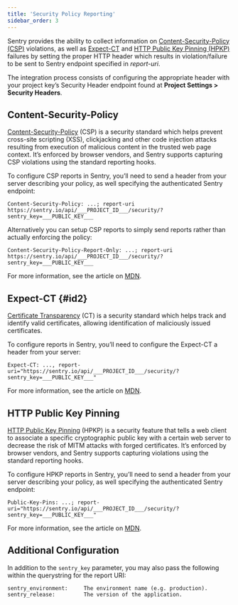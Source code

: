 ```yaml
---
title: 'Security Policy Reporting'
sidebar_order: 3
---
```


Sentry provides the ability to collect information on [Content-Security-Policy (CSP)](https://developer.mozilla.org/en-US/docs/Web/HTTP/Headers/Content-Security-Policy) violations, as well as [Expect-CT](https://developer.mozilla.org/en-US/docs/Web/HTTP/Headers/Expect-CT) and [HTTP Public Key Pinning (HPKP)](https://developer.mozilla.org/en-US/docs/Web/HTTP/Public_Key_Pinning) failures by setting the proper HTTP header which results in violation/failure to be sent to Sentry endpoint specified in _report-uri_.

The integration process consists of configuring the appropriate header with your project key’s Security Header endpoint found at **Project Settings > Security Headers**.

## Content-Security-Policy

[Content-Security-Policy](https://en.wikipedia.org/wiki/Content_Security_Policy) (CSP) is a security standard which helps prevent cross-site scripting (XSS), clickjacking and other code injection attacks resulting from execution of malicious content in the trusted web page context. It’s enforced by browser vendors, and Sentry supports capturing CSP violations using the standard reporting hooks.

To configure CSP reports in Sentry, you’ll need to send a header from your server describing your policy, as well specifying the authenticated Sentry endpoint:

```
Content-Security-Policy: ...; report-uri https://sentry.io/api/___PROJECT_ID___/security/?sentry_key=___PUBLIC_KEY___
```

Alternatively you can setup CSP reports to simply send reports rather than actually enforcing the policy:

```
Content-Security-Policy-Report-Only: ...; report-uri https://sentry.io/api/___PROJECT_ID___/security/?sentry_key=___PUBLIC_KEY___
```

For more information, see the article on [MDN](https://developer.mozilla.org/en-US/docs/Web/HTTP/Headers/Content-Security-Policy).

## Expect-CT {#id2}

[Certificate Transparency](https://en.wikipedia.org/wiki/Certificate_Transparency) (CT) is a security standard which helps track and identify valid certificates, allowing identification of maliciously issued certificates.

To configure reports in Sentry, you’ll need to configure the Expect-CT a header from your server:

```
Expect-CT: ..., report-uri="https://sentry.io/api/___PROJECT_ID___/security/?sentry_key=___PUBLIC_KEY___"
```

For more information, see the article on [MDN](https://developer.mozilla.org/en-US/docs/Web/HTTP/Headers/Expect-CT).

## HTTP Public Key Pinning

[HTTP Public Key Pinning](https://en.wikipedia.org/wiki/HTTP_Public_Key_Pinning) (HPKP) is a security feature that tells a web client to associate a specific cryptographic public key with a certain web server to decrease the risk of MITM attacks with forged certificates. It’s enforced by browser vendors, and Sentry supports capturing violations using the standard reporting hooks.

To configure HPKP reports in Sentry, you’ll need to send a header from your server describing your policy, as well specifying the authenticated Sentry endpoint:

```
Public-Key-Pins: ...; report-uri="https://sentry.io/api/___PROJECT_ID___/security/?sentry_key=___PUBLIC_KEY___"
```

For more information, see the article on [MDN](https://developer.mozilla.org/en-US/docs/Web/HTTP/Public_Key_Pinning).

## Additional Configuration

In addition to the `sentry_key` parameter, you may also pass the following within the querystring for the report URI:

```
sentry_environment:     The environment name (e.g. production).
sentry_release:         The version of the application.
```
